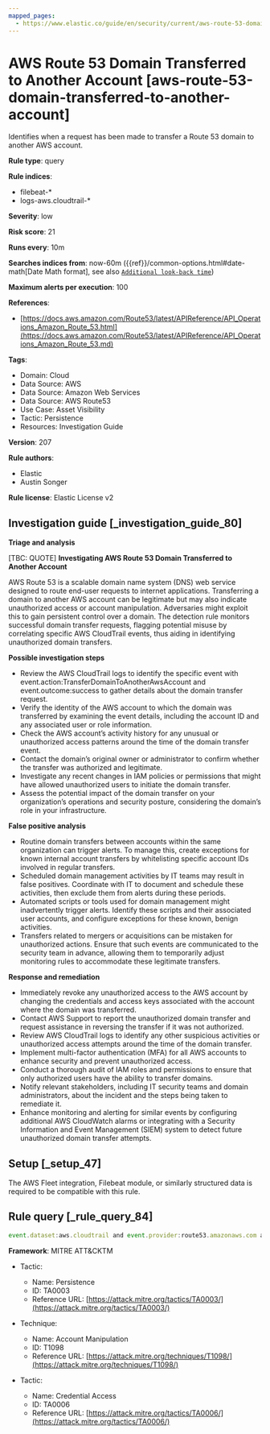 ```yaml
---
mapped_pages:
  - https://www.elastic.co/guide/en/security/current/aws-route-53-domain-transferred-to-another-account.html
---
```


# AWS Route 53 Domain Transferred to Another Account [aws-route-53-domain-transferred-to-another-account]

Identifies when a request has been made to transfer a Route 53 domain to another AWS account.

**Rule type**: query

**Rule indices**:

* filebeat-*
* logs-aws.cloudtrail-*

**Severity**: low

**Risk score**: 21

**Runs every**: 10m

**Searches indices from**: now-60m ({{ref}}/common-options.html#date-math[Date Math format], see also [`Additional look-back time`](docs-content://solutions/security/detect-and-alert/create-detection-rule.md#rule-schedule))

**Maximum alerts per execution**: 100

**References**:

* [https://docs.aws.amazon.com/Route53/latest/APIReference/API_Operations_Amazon_Route_53.html](https://docs.aws.amazon.com/Route53/latest/APIReference/API_Operations_Amazon_Route_53.md)

**Tags**:

* Domain: Cloud
* Data Source: AWS
* Data Source: Amazon Web Services
* Data Source: AWS Route53
* Use Case: Asset Visibility
* Tactic: Persistence
* Resources: Investigation Guide

**Version**: 207

**Rule authors**:

* Elastic
* Austin Songer

**Rule license**: Elastic License v2

## Investigation guide [_investigation_guide_80]

**Triage and analysis**

[TBC: QUOTE]
**Investigating AWS Route 53 Domain Transferred to Another Account**

AWS Route 53 is a scalable domain name system (DNS) web service designed to route end-user requests to internet applications. Transferring a domain to another AWS account can be legitimate but may also indicate unauthorized access or account manipulation. Adversaries might exploit this to gain persistent control over a domain. The detection rule monitors successful domain transfer requests, flagging potential misuse by correlating specific AWS CloudTrail events, thus aiding in identifying unauthorized domain transfers.

**Possible investigation steps**

* Review the AWS CloudTrail logs to identify the specific event with event.action:TransferDomainToAnotherAwsAccount and event.outcome:success to gather details about the domain transfer request.
* Verify the identity of the AWS account to which the domain was transferred by examining the event details, including the account ID and any associated user or role information.
* Check the AWS account’s activity history for any unusual or unauthorized access patterns around the time of the domain transfer event.
* Contact the domain’s original owner or administrator to confirm whether the transfer was authorized and legitimate.
* Investigate any recent changes in IAM policies or permissions that might have allowed unauthorized users to initiate the domain transfer.
* Assess the potential impact of the domain transfer on your organization’s operations and security posture, considering the domain’s role in your infrastructure.

**False positive analysis**

* Routine domain transfers between accounts within the same organization can trigger alerts. To manage this, create exceptions for known internal account transfers by whitelisting specific account IDs involved in regular transfers.
* Scheduled domain management activities by IT teams may result in false positives. Coordinate with IT to document and schedule these activities, then exclude them from alerts during these periods.
* Automated scripts or tools used for domain management might inadvertently trigger alerts. Identify these scripts and their associated user accounts, and configure exceptions for these known, benign activities.
* Transfers related to mergers or acquisitions can be mistaken for unauthorized actions. Ensure that such events are communicated to the security team in advance, allowing them to temporarily adjust monitoring rules to accommodate these legitimate transfers.

**Response and remediation**

* Immediately revoke any unauthorized access to the AWS account by changing the credentials and access keys associated with the account where the domain was transferred.
* Contact AWS Support to report the unauthorized domain transfer and request assistance in reversing the transfer if it was not authorized.
* Review AWS CloudTrail logs to identify any other suspicious activities or unauthorized access attempts around the time of the domain transfer.
* Implement multi-factor authentication (MFA) for all AWS accounts to enhance security and prevent unauthorized access.
* Conduct a thorough audit of IAM roles and permissions to ensure that only authorized users have the ability to transfer domains.
* Notify relevant stakeholders, including IT security teams and domain administrators, about the incident and the steps being taken to remediate it.
* Enhance monitoring and alerting for similar events by configuring additional AWS CloudWatch alarms or integrating with a Security Information and Event Management (SIEM) system to detect future unauthorized domain transfer attempts.


## Setup [_setup_47]

The AWS Fleet integration, Filebeat module, or similarly structured data is required to be compatible with this rule.


## Rule query [_rule_query_84]

```js
event.dataset:aws.cloudtrail and event.provider:route53.amazonaws.com and event.action:TransferDomainToAnotherAwsAccount and event.outcome:success
```

**Framework**: MITRE ATT&CKTM

* Tactic:

    * Name: Persistence
    * ID: TA0003
    * Reference URL: [https://attack.mitre.org/tactics/TA0003/](https://attack.mitre.org/tactics/TA0003/)

* Technique:

    * Name: Account Manipulation
    * ID: T1098
    * Reference URL: [https://attack.mitre.org/techniques/T1098/](https://attack.mitre.org/techniques/T1098/)

* Tactic:

    * Name: Credential Access
    * ID: TA0006
    * Reference URL: [https://attack.mitre.org/tactics/TA0006/](https://attack.mitre.org/tactics/TA0006/)



